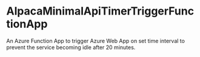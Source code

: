 # AlpacaMinimalApiTimerTriggerFunctionApp
An Azure Function App to trigger Azure Web App on set time interval to prevent the service becoming idle after 20 minutes.
